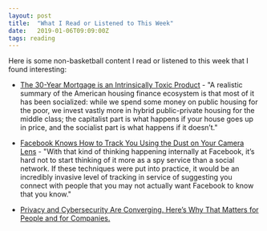 ```yaml
---
layout: post
title:  "What I Read or Listened to This Week"
date:   2019-01-06T09:09:00Z
tags: reading
---
```

Here is some non-basketball content I read or listened to this week that I found interesting:


* [The 30-Year Mortgage is an Intrinsically Toxic Product](https://medium.com/@byrnehobart/the-30-year-mortgage-is-an-intrinsically-toxic-product-200c901746a) - "A realistic summary of the American housing finance ecosystem is that most of it has been socialized: while we spend some money on public housing for the poor, we invest vastly more in hybrid public-private housing for the middle class; the capitalist part is what happens if your house goes up in price, and the socialist part is what happens if it doesn’t."

* [Facebook Knows How to Track You Using the Dust on Your Camera Lens](https://gizmodo.com/facebook-knows-how-to-track-you-using-the-dust-on-your-1821030620) - "With that kind of thinking happening internally at Facebook, it’s hard not to start thinking of it more as a spy service than a social network. If these techniques were put into practice, it would be an incredibly invasive level of tracking in service of suggesting you connect with people that you may not actually want Facebook to know that you know."

* [Privacy and Cybersecurity Are Converging. Here’s Why That Matters for People and for Companies.](https://hbr.org/2019/01/privacy-and-cybersecurity-are-converging-heres-why-that-matters-for-people-and-for-companies)
